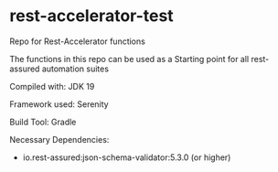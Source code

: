 # rest-accelerator-test
Repo for Rest-Accelerator functions

The functions in this repo can be used as a Starting point for all rest-assured automation suites

Compiled with: JDK 19

Framework used: Serenity

Build Tool: Gradle

Necessary Dependencies: 
* io.rest-assured:json-schema-validator:5.3.0 (or higher)
